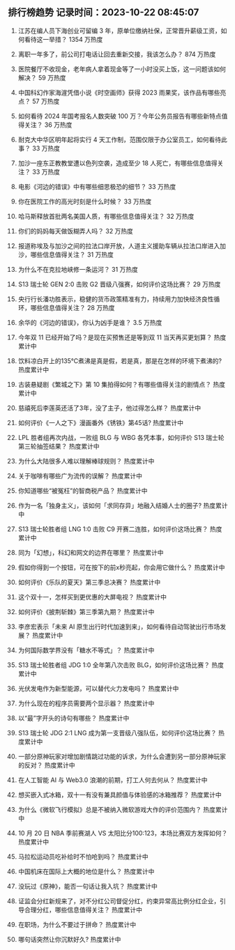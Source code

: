 
## 排行榜趋势 记录时间：2023-10-22 08:45:07
  
  1. 江苏在编人员下海创业可留编 3 年，原单位缴纳社保，正常晋升薪级工资，如何看待这一举措？ 1354 万热度
    
  2. 离职一年多了，前公司打电话让回去重新交接，我该怎么办？ 874 万热度
    
  3. 医院餐厅不收现金，老年病人拿着现金等了一小时没买上饭，这一问题该如何解决？ 59 万热度
    
  4. 中国科幻作家海漄凭借小说《时空画师》获得 2023 雨果奖，该作品有哪些亮点？ 57 万热度
    
  5. 如何看待 2024 年国考报名人数突破 100 万？今年公务员报告有哪些新特点值得关注？ 36 万热度
    
  6. 耐克大中华区明年起将实行 4 天工作制，范围仅限于办公室员工，如何看待此事？ 33 万热度
    
  7. 加沙一座东正教教堂遭以色列空袭，造成至少 18 人死亡，有哪些信息值得关注？ 33 万热度
    
  8. 电影《河边的错误》中有哪些细思极恐的细节？ 33 万热度
    
  9. 你在医院工作的高光时刻是什么时候？ 33 万热度
    
  10. 哈马斯释放首批两名美国人质，有哪些信息值得关注？ 32 万热度
    
  11. 你们的妈妈每天做饭糊弄人吗？ 32 万热度
    
  12. 报道称埃及与加沙之间的拉法口岸开放，人道主义援助车辆从拉法口岸进入加沙，哪些信息值得关注？ 31 万热度
    
  13. 为什么不在克拉地峡修一条运河？ 31 万热度
    
  14. S13 瑞士轮 GEN 2:0 击败 G2 晋级八强赛，如何评价这场比赛？ 29 万热度
    
  15. 央行行长潘功胜表示，稳健的货币政策精准有力，持续用力加快经济良性循环，哪些信息值得关注？ 28 万热度
    
  16. 余华的《河边的错误》，你认为凶手是谁？ 3.5 万热度
    
  17. 今年双 11 已经开始了吗？是现在买预售还是等到双 11 当天再买更划算？ 热度累计中
    
  18. 饮料凉白开上的135℃煮沸是真是假，若是真，那是在怎样的环境下煮沸的? 热度累计中
    
  19. 古装悬疑剧《繁城之下》第 10 集拍得如何？有哪些值得关注的剧情点？ 热度累计中
    
  20. 慈禧死后李莲英还活了3年，没了主子，他过得怎么样？ 热度累计中
    
  21. 如何评价《一人之下》漫画番外《锈铁》第45话? 热度累计中
    
  22. LPL 胜者组再次内战，一败组 BLG 与 WBG 各凭本事，如何评价 S13 瑞士轮第三轮抽签结果？ 热度累计中
    
  23. 为什么大陆很多人难以理解棒球规则？ 热度累计中
    
  24. 关于咖啡有哪些广为流传的误解？ 热度累计中
    
  25. 你知道哪些“被冤枉”的智商税产品？ 热度累计中
    
  26. 作为一名「独身主义」，该如何「求同存异」地融入结婚人士的圈子? 热度累计中
    
  27. S13 瑞士轮胜者组 LNG 1:0 击败 C9 开赛二连胜，如何评价这场比赛？ 热度累计中
    
  28. 同为「幻想」，科幻和网文的边界在哪里？ 热度累计中
    
  29. 假如你得到一个按钮，可在按下的前x秒亮起，你会用它做什么？ 热度累计中
    
  30. 如何评价《乐队的夏天》第三季总决赛？ 热度累计中
    
  31. 这个双十一，怎样买到更优惠的大屏电视？ 热度累计中
    
  32. 如何评价《披荆斩棘》第三季第九期？ 热度累计中
    
  33. 李彦宏表示「未来 AI 原生出行时代加速到来」，如何看待自动驾驶出行市场发展？ 热度累计中
    
  34. 为何国际数学界没有「糖水不等式」？ 热度累计中
    
  35. S13 瑞士轮胜者组 JDG 1:0 全年第八次击败 BLG，如何评价这场比赛？ 热度累计中
    
  36. 光伏发电作为新型能源，可以替代火力发电吗？ 热度累计中
    
  37. 为什么现在的程序员需要两个显示器？ 热度累计中
    
  38. 以“最”字开头的诗句有哪些？ 热度累计中
    
  39. S13 瑞士轮 JDG 2:1 LNG 成为第一支晋级八强队伍，如何评价这场比赛？ 热度累计中
    
  40. 一部分原神玩家对增加剧情跳过功能的诉求，为什么会遭到另一部分原神玩家的反对？ 热度累计中
    
  41. 在人工智能 AI 与 Web3.0 浪潮的前期，打工人何去何从？ 热度累计中
    
  42. 想买嵌入式冰箱，双十一有没有兼具颜值与体验感的冰箱推荐？ 热度累计中
    
  43. 为什么《微软飞行模拟》总是不被纳入微软游戏大作的评价范围内？ 热度累计中
    
  44. 10 月 20 日 NBA 季前赛湖人 VS 太阳比分100:123，本场比赛双方发挥如何？ 热度累计中
    
  45. 马拉松运动员吃补给时不怕呛到吗？ 热度累计中
    
  46. 中国机床在国际上大概的地位是什么？ 热度累计中
    
  47. 没玩过《原神》，能否一句话让我入坑？ 热度累计中
    
  48. 证监会分红新规来了，对不分红公司督促分红，约束异常高比例分红企业，引导合理分红，哪些信息值得关注？ 热度累计中
    
  49. 在职场，为什么不要过于拼命？ 热度累计中
    
  50. 哪句话突然让你沉默好久? 热度累计中
    